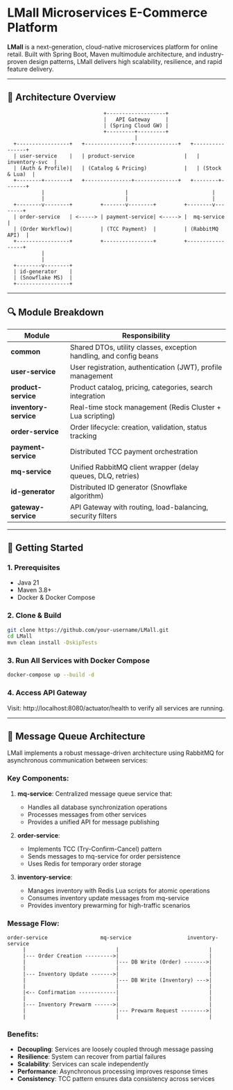 # LMall Microservices E-Commerce Platform

**LMall** is a next-generation, cloud-native microservices platform for online retail. Built with Spring Boot, Maven multimodule architecture, and industry-proven design patterns, LMall delivers high scalability, resilience, and rapid feature delivery.

---

## 📐 Architecture Overview
                                   +-------------------+
                                   |   API Gateway     |
                                   | (Spring Cloud GW) |
                                   +---------+---------+
                                             |
      +-----------------+   +---------------+--------------+   +----------------+
      | user-service    |   | product-service                |   | inventory-svc  |
      | (Auth & Profile)|   | (Catalog & Pricing)            |   | (Stock & Lua)  |
      +--------+--------+   +---------------+--------------+   +--------+-------+
               |                          |                           |
               |                          |                           |
      +--------v--------+         +-------v--------+         +--------v--------+
      | order-service   | <-----> | payment-service| <-----> |  mq-service     |
      | (Order Workflow)|         | (TCC Payment)  |         | (RabbitMQ API)  |
      +-----------------+         +----------------+         +-----------------+
               |
               |
      +--------v--------+
      | id-generator    |
      | (Snowflake MS)  |
      +-----------------+
---

## 🔍 Module Breakdown

| Module               | Responsibility                                                     |
|----------------------|--------------------------------------------------------------------|
| **common**           | Shared DTOs, utility classes, exception handling, and config beans |
| **user-service**     | User registration, authentication (JWT), profile management        |
| **product-service**  | Product catalog, pricing, categories, search integration           |
| **inventory-service**| Real-time stock management (Redis Cluster + Lua scripting)         |
| **order-service**    | Order lifecycle: creation, validation, status tracking             |
| **payment-service**  | Distributed TCC payment orchestration                              |
| **mq-service**       | Unified RabbitMQ client wrapper (delay queues, DLQ, retries)       |
| **id-generator**     | Distributed ID generator (Snowflake algorithm)                     |
| **gateway-service**  | API Gateway with routing, load-balancing, security filters         |

---

## 🚀 Getting Started

### 1. Prerequisites

- Java 21
- Maven 3.8+
- Docker & Docker Compose

### 2. Clone & Build

```bash
git clone https://github.com/your-username/LMall.git
cd LMall
mvn clean install -DskipTests
```

### 3. Run All Services with Docker Compose

```bash
docker-compose up --build -d
```

### 4. Access API Gateway

Visit: http://localhost:8080/actuator/health
to verify all services are running.

---

## 🔄 Message Queue Architecture

LMall implements a robust message-driven architecture using RabbitMQ for asynchronous communication between services:

### Key Components:

1. **mq-service**: Centralized message queue service that:
   - Handles all database synchronization operations
   - Processes messages from other services
   - Provides a unified API for message publishing

2. **order-service**: 
   - Implements TCC (Try-Confirm-Cancel) pattern
   - Sends messages to mq-service for order persistence
   - Uses Redis for temporary order storage

3. **inventory-service**:
   - Manages inventory with Redis Lua scripts for atomic operations
   - Consumes inventory update messages from mq-service
   - Provides inventory prewarming for high-traffic scenarios

### Message Flow:

```
order-service                 mq-service                  inventory-service
     |                             |                             |
     |--- Order Creation --------->|                             |
     |                             |--- DB Write (Order) ------->|
     |                             |                             |
     |--- Inventory Update ------->|                             |
     |                             |--- DB Write (Inventory) --->|
     |                             |                             |
     |<-- Confirmation ------------|                             |
     |                             |                             |
     |--- Inventory Prewarm ------>|                             |
     |                             |--- Prewarm Request -------->|
     |                             |                             |
```

### Benefits:

- **Decoupling**: Services are loosely coupled through message passing
- **Resilience**: System can recover from partial failures
- **Scalability**: Services can scale independently
- **Performance**: Asynchronous processing improves response times
- **Consistency**: TCC pattern ensures data consistency across services